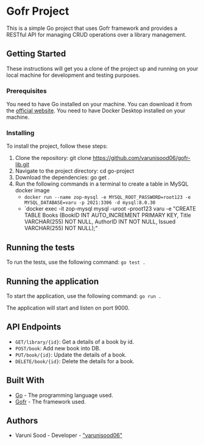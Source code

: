 # Gofr Project

This is a simple Go project that uses Gofr framework and provides a RESTful API for managing CRUD operations over a library management.

## Getting Started

These instructions will get you a clone of the project up and running on your local machine for development and testing purposes.

### Prerequisites

You need to have Go installed on your machine. You can download it from the [official website](https://golang.org/dl/).
You need to have Docker Desktop installed on your machine.

### Installing

To install the project, follow these steps:

1. Clone the repository: git clone https://github.com/varunisood06/gofr-lib.git
2. Navigate to the project directory: cd go-project
3. Download the dependencies: go get .
4. Run the following commands in a terminal to create a table in MySQL docker image
   - `docker run --name zop-mysql -e MYSQL_ROOT_PASSWORD=root123 -e MYSQL_DATABASE=varu -p 2021:3306 -d mysql:8.0.30`
   - `docker exec -it zop-mysql mysql -uroot -proot123 varu -e "CREATE TABLE Books (BookID INT AUTO_INCREMENT PRIMARY KEY, Title VARCHAR(255) NOT NULL, AuthorID INT NOT NULL, Issued VARCHAR(255) NOT NULL);"



## Running the tests

To run the tests, use the following command: `go test .`


## Running the application

To start the application, use the following command: `go run .`


The application will start and listen on port 9000.

## API Endpoints
- `GET/library/{id}`: Get a details of a book by id.
- `POST/book`: Add new book into DB.
- `PUT/book/{id}`: Update the details of a book.
- `DELETE/book/{id}`: Delete the details for a book.

## Built With

- [Go](https://golang.org/) - The programming language used.
- [Gofr](https://gofr.dev/) - The framework used.

## Authors

- Varuni Sood - Developer - ["varunisood06"](https://github.com/varunisood06)



